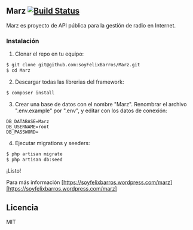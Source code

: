 ## Marz [![Build Status](https://travis-ci.org/soyFelixBarros/Marz.svg?branch=master)](https://travis-ci.org/soyFelixBarros/Marz)

Marz es proyecto de API pública para la gestión de radio en Internet.

### Instalación
1. Clonar el repo en tu equipo:
```sh
$ git clone git@github.com:soyFelixBarros/Marz.git
$ cd Marz
```
2. Descargar todas las librerias del framework:
```sh
$ composer install
```
3. Crear una base de datos con el nombre "Marz". Renombrar el archivo ".env.example" por ".env", y editar con los datos de conexión:
```
DB_DATABASE=Marz
DB_USERNAME=root
DB_PASSWORD=
```
4. Ejecutar migrations y seeders:
```sh
$ php artisan migrate
$ php artisan db:seed
```
¡Listo!

Para más información [https://soyfelixbarros.wordpress.com/marz][https://soyfelixbarros.wordpress.com/marz]

Licencia
----
MIT

